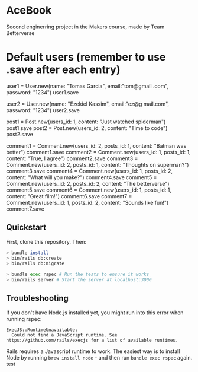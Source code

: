# AceBook
Second enginerring project in the Makers course, made by Team Betterverse
# Default users (remember to use .save after each entry)

user1 = User.new(name: "Tomas Garcia", email:"tom@gmail
.com", password: "1234")
user1.save

user2 = User.new(name: "Ezekiel Kassim", email:"ez@g
mail.com", password: "1234")
user2.save

post1 = Post.new(users_id: 1, content: "Just watched spiderman")
post1.save
post2 = Post.new(users_id: 2, content: "Time to code")
post2.save

comment1 = Comment.new(users_id: 2, posts_id: 1, content: "Batman was better")
comment1.save
comment2 = Comment.new(users_id: 1, posts_id: 1, content: "True, I agree")
comment2.save
comment3 = Comment.new(users_id: 2, posts_id: 1, content: "Thoughts on superman?")
comment3.save 
comment4 = Comment.new(users_id: 1, posts_id: 2, content: "What will you make?")
comment4.save
comment5 = Comment.new(users_id: 2, posts_id: 2, content: "The betterverse")
comment5.save
comment6 = Comment.new(users_id: 1, posts_id: 1, content: "Great film!")
comment6.save
comment7 = Comment.new(users_id: 1, posts_id: 2, content: "Sounds like fun!")
comment7.save

## Quickstart

First, clone this repository. Then:

```bash
> bundle install
> bin/rails db:create
> bin/rails db:migrate

> bundle exec rspec # Run the tests to ensure it works
> bin/rails server # Start the server at localhost:3000
```

## Troubleshooting

If you don't have Node.js installed yet, you might run into this error when running rspec:

```
ExecJS::RuntimeUnavailable:
  Could not find a JavaScript runtime. See https://github.com/rails/execjs for a list of available runtimes.
```

Rails requires a Javascript runtime to work. The easiest way is to install Node by running `brew install node` - and then run `bundle exec rspec` again.
test
